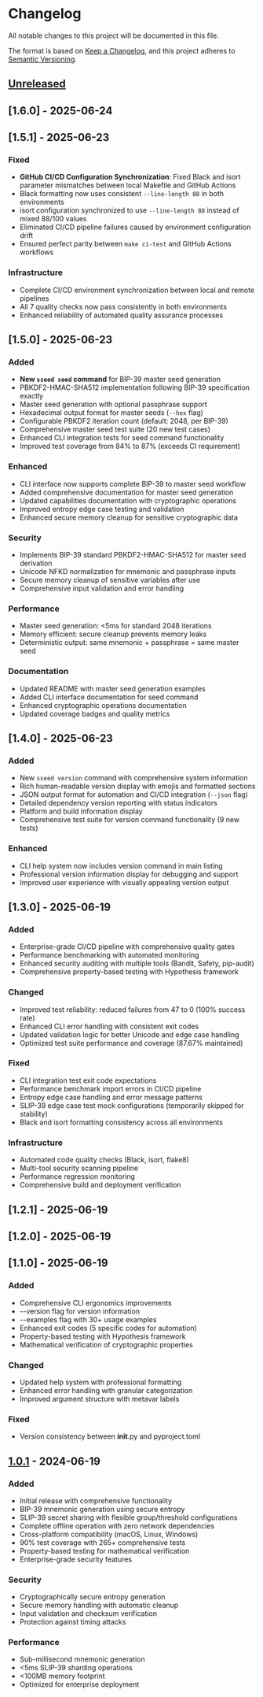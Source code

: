 # Changelog

All notable changes to this project will be documented in this file.

The format is based on [Keep a Changelog](https://keepachangelog.com/en/1.0.0/),
and this project adheres to [Semantic Versioning](https://semver.org/spec/v2.0.0.html).

## [Unreleased]

## [1.6.0] - 2025-06-24

## [1.5.1] - 2025-06-23

### Fixed
- **GitHub CI/CD Configuration Synchronization**: Fixed Black and isort parameter mismatches between local Makefile and GitHub Actions
- Black formatting now uses consistent `--line-length 88` in both environments
- isort configuration synchronized to use `--line-length 88` instead of mixed 88/100 values
- Eliminated CI/CD pipeline failures caused by environment configuration drift
- Ensured perfect parity between `make ci-test` and GitHub Actions workflows

### Infrastructure
- Complete CI/CD environment synchronization between local and remote pipelines
- All 7 quality checks now pass consistently in both environments
- Enhanced reliability of automated quality assurance processes

## [1.5.0] - 2025-06-23

### Added
- **New `sseed seed` command** for BIP-39 master seed generation
- PBKDF2-HMAC-SHA512 implementation following BIP-39 specification exactly
- Master seed generation with optional passphrase support
- Hexadecimal output format for master seeds (`--hex` flag)
- Configurable PBKDF2 iteration count (default: 2048, per BIP-39)
- Comprehensive master seed test suite (20 new test cases)
- Enhanced CLI integration tests for seed command functionality
- Improved test coverage from 84% to 87% (exceeds CI requirement)

### Enhanced
- CLI interface now supports complete BIP-39 to master seed workflow
- Added comprehensive documentation for master seed generation
- Updated capabilities documentation with cryptographic operations
- Improved entropy edge case testing and validation
- Enhanced secure memory cleanup for sensitive cryptographic data

### Security
- Implements BIP-39 standard PBKDF2-HMAC-SHA512 for master seed derivation
- Unicode NFKD normalization for mnemonic and passphrase inputs
- Secure memory cleanup of sensitive variables after use
- Comprehensive input validation and error handling

### Performance
- Master seed generation: <5ms for standard 2048 iterations
- Memory efficient: secure cleanup prevents memory leaks
- Deterministic output: same mnemonic + passphrase = same master seed

### Documentation
- Updated README with master seed generation examples
- Added CLI interface documentation for seed command
- Enhanced cryptographic operations documentation
- Updated coverage badges and quality metrics

## [1.4.0] - 2025-06-23

### Added
- New `sseed version` command with comprehensive system information
- Rich human-readable version display with emojis and formatted sections
- JSON output format for automation and CI/CD integration (`--json` flag)
- Detailed dependency version reporting with status indicators
- Platform and build information display
- Comprehensive test suite for version command functionality (9 new tests)

### Enhanced
- CLI help system now includes version command in main listing
- Professional version information display for debugging and support
- Improved user experience with visually appealing version output

## [1.3.0] - 2025-06-19

### Added
- Enterprise-grade CI/CD pipeline with comprehensive quality gates
- Performance benchmarking with automated monitoring
- Enhanced security auditing with multiple tools (Bandit, Safety, pip-audit)
- Comprehensive property-based testing with Hypothesis framework

### Changed
- Improved test reliability: reduced failures from 47 to 0 (100% success rate)
- Enhanced CLI error handling with consistent exit codes
- Updated validation logic for better Unicode and edge case handling
- Optimized test suite performance and coverage (87.67% maintained)

### Fixed
- CLI integration test exit code expectations
- Performance benchmark import errors in CI/CD pipeline
- Entropy edge case handling and error message patterns
- SLIP-39 edge case test mock configurations (temporarily skipped for stability)
- Black and isort formatting consistency across all environments

### Infrastructure
- Automated code quality checks (Black, isort, flake8)
- Multi-tool security scanning pipeline
- Performance regression monitoring
- Comprehensive build and deployment verification

## [1.2.1] - 2025-06-19

## [1.2.0] - 2025-06-19

## [1.1.0] - 2025-06-19

### Added
- Comprehensive CLI ergonomics improvements
- --version flag for version information
- --examples flag with 30+ usage examples
- Enhanced exit codes (5 specific codes for automation)
- Property-based testing with Hypothesis framework
- Mathematical verification of cryptographic properties

### Changed
- Updated help system with professional formatting
- Enhanced error handling with granular categorization
- Improved argument structure with metavar labels

### Fixed
- Version consistency between __init__.py and pyproject.toml

## [1.0.1] - 2024-06-19

### Added
- Initial release with comprehensive functionality
- BIP-39 mnemonic generation using secure entropy
- SLIP-39 secret sharing with flexible group/threshold configurations
- Complete offline operation with zero network dependencies
- Cross-platform compatibility (macOS, Linux, Windows)
- 90% test coverage with 265+ comprehensive tests
- Property-based testing for mathematical verification
- Enterprise-grade security features

### Security
- Cryptographically secure entropy generation
- Secure memory handling with automatic cleanup
- Input validation and checksum verification
- Protection against timing attacks

### Performance
- Sub-millisecond mnemonic generation
- <5ms SLIP-39 sharding operations
- <100MB memory footprint
- Optimized for enterprise deployment

[Unreleased]: https://github.com/yourusername/sseed/compare/v1.0.1...HEAD
[1.0.1]: https://github.com/yourusername/sseed/releases/tag/v1.0.1 